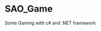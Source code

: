 <!--
	Copyright (C) ALiwoto 2019 - 2020
	This file is subject to the terms and conditions defined in
	file 'LICENSE', which is part of the source code.
-->

# SAO_Game
Some Gaming with c# and .NET framework
